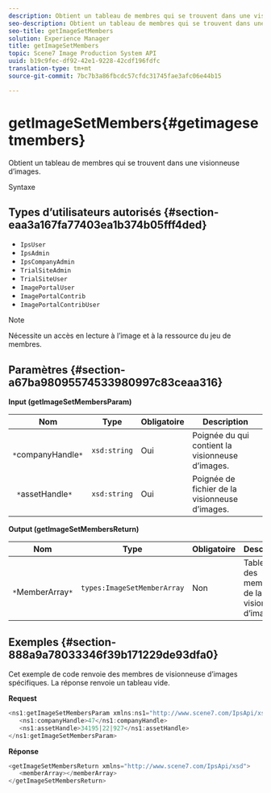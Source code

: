 ```yaml
---
description: Obtient un tableau de membres qui se trouvent dans une visionneuse d’images.
seo-description: Obtient un tableau de membres qui se trouvent dans une visionneuse d’images.
seo-title: getImageSetMembers
solution: Experience Manager
title: getImageSetMembers
topic: Scene7 Image Production System API
uuid: b19c9fec-df92-42e1-9228-42cdf196fdfc
translation-type: tm+mt
source-git-commit: 7bc7b3a86fbcdc57cfdc31745fae3afc06e44b15

---
```



# getImageSetMembers{#getimagesetmembers}

Obtient un tableau de membres qui se trouvent dans une visionneuse d’images.

Syntaxe

## Types d’utilisateurs autorisés {#section-eaa3a167fa77403ea1b374b05fff4ded}

* `IpsUser`
* `IpsAdmin`
* `IpsCompanyAdmin`
* `TrialSiteAdmin`
* `TrialSiteUser`
* `ImagePortalUser`
* `ImagePortalContrib`
* `ImagePortalContribUser`

>[!NOTE]
>
>Nécessite un accès en lecture à l’image et à la ressource du jeu de membres.

## Paramètres {#section-a67ba98095574533980997c83ceaa316}

**Input (getImageSetMembersParam)**

| Nom | Type | Obligatoire | Description |
|---|---|---|---|
| ` *`companyHandle`*` | `xsd:string` | Oui | Poignée du  qui contient la visionneuse d’images. |
| ` *`assetHandle`*` | `xsd:string` | Oui | Poignée de fichier de la visionneuse d’images. |

**Output (getImageSetMembersReturn)**

| Nom | Type | Obligatoire | Description |
|---|---|---|---|
| ` *`MemberArray`*` | `types:ImageSetMemberArray` | Non | Tableau des membres de la visionneuse d’images. |

## Exemples {#section-888a9a78033346f39b171229de93dfa0}

Cet exemple de code renvoie des membres de visionneuse d’images spécifiques. La réponse renvoie un tableau vide.

**Request**

```java
<ns1:getImageSetMembersParam xmlns:ns1="http://www.scene7.com/IpsApi/xsd">
   <ns1:companyHandle>47</ns1:companyHandle>
   <ns1:assetHandle>34195|22|927</ns1:assetHandle>
</ns1:getImageSetMembersParam>
```

**Réponse**

```java
<getImageSetMembersReturn xmlns="http://www.scene7.com/IpsApi/xsd">
   <memberArray></memberArray>
</getImageSetMembersReturn>
```

